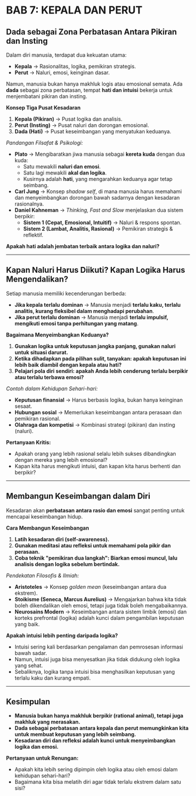 # **BAB 7: KEPALA DAN PERUT**  

## **Dada sebagai Zona Perbatasan Antara Pikiran dan Insting**  

Dalam diri manusia, terdapat dua kekuatan utama:  
- **Kepala** → Rasionalitas, logika, pemikiran strategis.  
- **Perut** → Naluri, emosi, keinginan dasar.  

Namun, manusia bukan hanya makhluk logis atau emosional semata. Ada **dada** sebagai zona perbatasan, tempat **hati dan intuisi** bekerja untuk menjembatani pikiran dan insting.  

**Konsep Tiga Pusat Kesadaran**  
1. **Kepala (Pikiran)** → Pusat logika dan analisis.  
2. **Perut (Insting)** → Pusat naluri dan dorongan emosional.  
3. **Dada (Hati)** → Pusat keseimbangan yang menyatukan keduanya.  

*Pandangan Filsafat & Psikologi:*  
- **Plato** → Mengibaratkan jiwa manusia sebagai **kereta kuda** dengan dua kuda:  
  - Satu mewakili **naluri dan emosi**.  
  - Satu lagi mewakili **akal dan logika**.  
  - Kusirnya adalah **hati**, yang mengarahkan keduanya agar tetap seimbang.  
- **Carl Jung** → Konsep *shadow self*, di mana manusia harus memahami dan menyeimbangkan dorongan bawah sadarnya dengan kesadaran rasionalnya.  
- **Daniel Kahneman** → *Thinking, Fast and Slow* menjelaskan dua sistem berpikir:  
  - **Sistem 1 (Cepat, Emosional, Intuitif)** → Naluri & respons spontan.  
  - **Sistem 2 (Lambat, Analitis, Rasional)** → Pemikiran strategis & reflektif.  

**Apakah hati adalah jembatan terbaik antara logika dan naluri?**  

---

## **Kapan Naluri Harus Diikuti? Kapan Logika Harus Mengendalikan?**  

Setiap manusia memiliki kecenderungan berbeda:  
- **Jika kepala terlalu dominan** → Manusia menjadi **terlalu kaku, terlalu analitis, kurang fleksibel dalam menghadapi perubahan**.  
- **Jika perut terlalu dominan** → Manusia menjadi **terlalu impulsif, mengikuti emosi tanpa perhitungan yang matang**.  

**Bagaimana Menyeimbangkan Keduanya?**  
1. **Gunakan logika untuk keputusan jangka panjang, gunakan naluri untuk situasi darurat.**  
2. **Ketika dihadapkan pada pilihan sulit, tanyakan: apakah keputusan ini lebih baik diambil dengan kepala atau hati?**  
3. **Pelajari pola diri sendiri: apakah Anda lebih cenderung terlalu berpikir atau terlalu terbawa emosi?**  

*Contoh dalam Kehidupan Sehari-hari:*  
- **Keputusan finansial** → Harus berbasis logika, bukan hanya keinginan sesaat.  
- **Hubungan sosial** → Memerlukan keseimbangan antara perasaan dan pemikiran rasional.  
- **Olahraga dan kompetisi** → Kombinasi strategi (pikiran) dan insting (naluri).  

**Pertanyaan Kritis:**  
- Apakah orang yang lebih rasional selalu lebih sukses dibandingkan dengan mereka yang lebih emosional?  
- Kapan kita harus mengikuti intuisi, dan kapan kita harus berhenti dan berpikir?  

---

## **Membangun Keseimbangan dalam Diri**  

Kesadaran akan **perbatasan antara rasio dan emosi** sangat penting untuk mencapai keseimbangan hidup.  

**Cara Membangun Keseimbangan**  
1. **Latih kesadaran diri (self-awareness).**  
2. **Gunakan meditasi atau refleksi untuk memahami pola pikir dan perasaan.**  
3. **Coba teknik "pemikiran dua langkah": Biarkan emosi muncul, lalu analisis dengan logika sebelum bertindak.**  

*Pendekatan Filosofis & Ilmiah:*  
- **Aristoteles** → Konsep *golden mean* (keseimbangan antara dua ekstrem).  
- **Stoikisme (Seneca, Marcus Aurelius)** → Mengajarkan bahwa kita tidak boleh dikendalikan oleh emosi, tetapi juga tidak boleh mengabaikannya.  
- **Neurosains Modern** → Keseimbangan antara sistem limbik (emosi) dan korteks prefrontal (logika) adalah kunci dalam pengambilan keputusan yang baik.  

**Apakah intuisi lebih penting daripada logika?**  
- Intuisi sering kali berdasarkan pengalaman dan pemrosesan informasi bawah sadar.  
- Namun, intuisi juga bisa menyesatkan jika tidak didukung oleh logika yang sehat.  
- Sebaliknya, logika tanpa intuisi bisa menghasilkan keputusan yang terlalu kaku dan kurang empati.  

---

## **Kesimpulan**  
- **Manusia bukan hanya makhluk berpikir (rational animal), tetapi juga makhluk yang merasakan.**  
- **Dada sebagai perbatasan antara kepala dan perut memungkinkan kita untuk membuat keputusan yang lebih seimbang.**  
- **Kesadaran diri dan refleksi adalah kunci untuk menyeimbangkan logika dan emosi.**  

**Pertanyaan untuk Renungan:**  
- Apakah kita lebih sering dipimpin oleh logika atau oleh emosi dalam kehidupan sehari-hari?  
- Bagaimana kita bisa melatih diri agar tidak terlalu ekstrem dalam satu sisi?  
